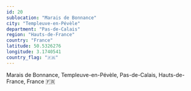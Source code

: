 ```yaml
---
id: 20
sublocation: "Marais de Bonnance"
city: "Templeuve-en-Pévèle"
department: "Pas-de-Calais"
region: "Hauts-de-France"
country: "France"
latitude: 50.5326276
longitude: 3.1740541
country_flag: "🇫🇷"
---
```

Marais de Bonnance, Templeuve-en-Pévèle, Pas-de-Calais, Hauts-de-France, France 🇫🇷